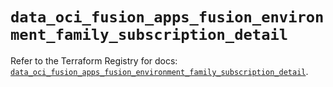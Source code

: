 # `data_oci_fusion_apps_fusion_environment_family_subscription_detail`

Refer to the Terraform Registry for docs: [`data_oci_fusion_apps_fusion_environment_family_subscription_detail`](https://registry.terraform.io/providers/hashicorp/oci/7.19.0/docs/data-sources/fusion_apps_fusion_environment_family_subscription_detail).
